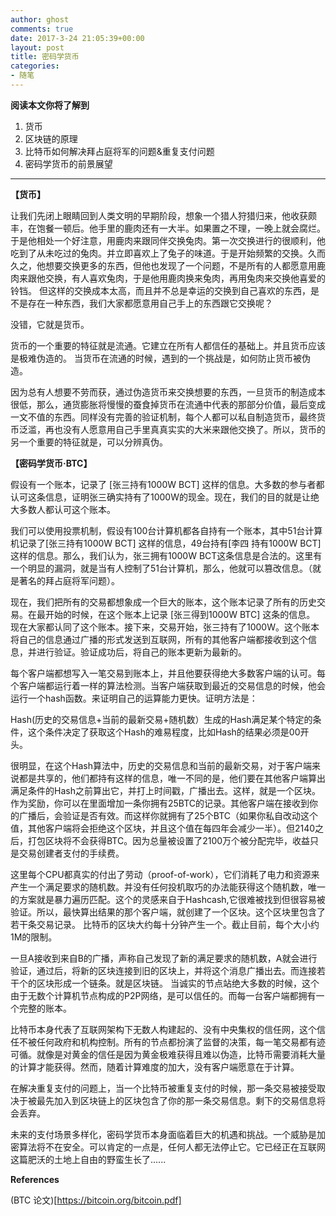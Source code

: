 ```yaml
---
author: ghost
comments: true
date: 2017-3-24 21:05:39+00:00
layout: post
title: 密码学货币
categories:
- 随笔
---
```



**阅读本文你将了解到**

1. 货币
3. 区块链的原理
4. 比特币如何解决拜占庭将军的问题&重复支付问题
5. 密码学货币的前景展望

------


**【货币】**

让我们先闭上眼睛回到人类文明的早期阶段，想象一个猎人狩猎归来，他收获颇丰，在饱餐一顿后。他手里的鹿肉还有一大半。如果置之不理，一晚上就会腐烂。于是他相处一个好注意，用鹿肉来跟同伴交换兔肉。第一次交换进行的很顺利，他吃到了从未吃过的兔肉。并立即喜欢上了兔子的味道。于是开始频繁的交换。久而久之，他想要交换更多的东西，但他也发现了一个问题，不是所有的人都愿意用鹿肉来跟他交换，有人喜欢兔肉，于是他用鹿肉换来兔肉，再用兔肉来交换他喜爱的铃铛。
但这样的交换成本太高，而且并不总是幸运的交换到自己喜欢的东西，是不是存在一种东西，我们大家都愿意用自己手上的东西跟它交换呢？


没错，它就是货币。

货币的一个重要的特征就是流通。它建立在所有人都信任的基础上。并且货币应该是极难伪造的。
当货币在流通的时候，遇到的一个挑战是，如何防止货币被伪造。

因为总有人想要不劳而获，通过伪造货币来交换想要的东西，一旦货币的制造成本很低，那么，通货膨胀将慢慢的蚕食掉货币在流通中代表的那部分价值，最后变成一文不值的东西。同样没有完善的验证机制，每个人都可以私自制造货币，最终货币泛滥，再也没有人愿意用自己手里真真实实的大米来跟他交换了。所以，货币的另一个重要的特征就是，可以分辨真伪。

**【密码学货币·BTC】**

假设有一个账本，记录了 [张三持有1000W BCT]  这样的信息。大多数的参与者都认可这条信息，证明张三确实持有了1000W的现金。现在，我们的目的就是让绝大多数人都认可这个账本。

我们可以使用投票机制，假设有100台计算机都各自持有一个账本，其中51台计算机记录了[张三持有1000W BCT] 这样的信息，49台持有[李四 持有1000W BCT]这样的信息。那么，我们认为，张三拥有1000W BCT这条信息是合法的。这里有一个明显的漏洞，就是当有人控制了51台计算机，那么，他就可以篡改信息。（就是著名的拜占庭将军问题）。


现在，我们把所有的交易都想象成一个巨大的账本，这个账本记录了所有的历史交易。在最开始的时候，在这个账本上记录 [张三得到1000W BTC] 这条的信息。 现在大家都认同了这个账本。接下来，交易开始，张三持有了1000W。这个账本将自己的信息通过广播的形式发送到互联网，所有的其他客户端都接收到这个信息，并进行验证。验证成功后，将自己的账本更新为最新的。

每个客户端都想写入一笔交易到账本上，并且他要获得绝大多数客户端的认可。每个客户端都运行着一样的算法检测。当客户端获取到最近的交易信息的时候，他会运行一个hash函数。来证明自己的运算能力更快。证明方法是：

Hash(历史的交易信息+当前的最新交易+随机数）生成的Hash满足某个特定的条件，这个条件决定了获取这个Hash的难易程度，比如Hash的结果必须是00开头。

很明显，在这个Hash算法中，历史的交易信息和当前的最新交易，对于客户端来说都是共享的，他们都持有这样的信息，唯一不同的是，他们要在其他客户端算出满足条件的Hash之前算出它，并打上时间戳，广播出去。这样，就是一个区块。作为奖励，你可以在里面增加一条你拥有25BTC的记录。其他客户端在接收到你的广播后，会验证是否有效。而这样你就拥有了25个BTC（如果你私自改动这个值，其他客户端将会拒绝这个区块，并且这个值在每四年会减少一半）。但2140之后，打包区块将不会获得BTC。因为总量被设置了2100万个被分配完毕，收益只是交易创建者支付的手续费。


这里每个CPU都真实的付出了劳动（proof-of-work），它们消耗了电力和资源来产生一个满足要求的随机数。并没有任何投机取巧的办法能获得这个随机数，唯一的方案就是暴力遍历匹配。这个的灵感来自于Hashcash,它很难被找到但很容易被验证。所以，最快算出结果的那个客户端，就创建了一个区块。这个区块里包含了若干条交易记录。
比特币的区块大约每十分钟产生一个。截止目前，每个大小约1M的限制。

一旦A接收到来自B的广播，声称自己发现了新的满足要求的随机数，A就会进行验证，通过后，将新的区块连接到旧的区块上，并将这个消息广播出去。而连接若干个的区块形成一个链条。就是区块链。 当诚实的节点站绝大多数的时候，这个由于无数个计算机节点构成的P2P网络，是可以信任的。而每一台客户端都拥有一个完整的账本。


比特币本身代表了互联网架构下无数人构建起的、没有中央集权的信任网，这个信任不被任何政府和机构控制。所有的节点都扮演了监督的决策，每一笔交易都有迹可循。就像是对黄金的信任是因为黄金极难获得且难以伪造，比特币需要消耗大量的计算才能获得。然而，随着计算难度的加大，没有客户端愿意在于计算。

在解决重复支付的问题上，当一个比特币被重复支付的时候，那一条交易被接受取决于被最先加入到区块链上的区块包含了你的那一条交易信息。剩下的交易信息将会丢弃。


未来的支付场景多样化，密码学货币本身面临着巨大的机遇和挑战。一个威胁是加密算法将不在安全。可以肯定的一点是，任何人都无法停止它。它已经正在互联网这篇肥沃的土地上自由的野蛮生长了......




**References**

(BTC 论文)[https://bitcoin.org/bitcoin.pdf]
